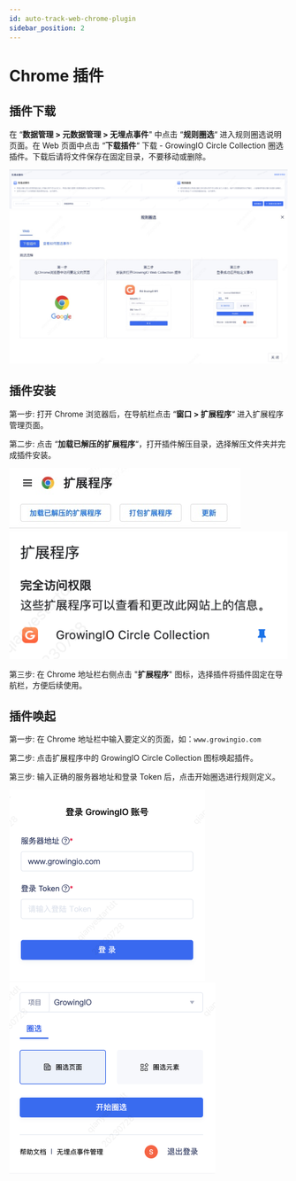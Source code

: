 ```yaml
---
id: auto-track-web-chrome-plugin
sidebar_position: 2
---
```


# Chrome 插件

## 插件下载

在 “**数据管理 > 元数据管理 > 无埋点事件**" 中点击 “**规则圈选**“ 进入规则圈选说明页面。在 Web 页面中点击 “**下载插件**“ 下载 - GrowingIO Circle Collection 圈选插件。下载后请将文件保存在固定目录，不要移动或删除。

![图 7](/img/pic_plugin_position_auto-track-web-chrome-plugin.png)  
![图 9](/img/pic_plugin_downlaod_auto-track-web-chrome-plugin.png)

## 插件安装

第一步: 打开 Chrome 浏览器后，在导航栏点击 “**窗口 > 扩展程序**“ 进入扩展程序管理页面。

第二步: 点击 “**加载已解压的扩展程序**“，打开插件解压目录，选择解压文件夹并完成插件安装。

![图 11](/img/pic_chrome_plugin_auto-track-web-chrome-plugin.png)  
![图 14](/img/pic_chrome_plugin_enable_auto-track-web-chrome-plugin.png)

第三步: 在 Chrome 地址栏右侧点击 "**扩展程序**" 图标，选择插件将插件固定在导航栏，方便后续使用。

## 插件唤起

第一步: 在 Chrome 地址栏中输入要定义的页面，如：`www.growingio.com`

第二步: 点击扩展程序中的 GrowingIO Circle Collection 图标唤起插件。

第三步: 输入正确的服务器地址和登录 Token 后，点击开始圈选进行规则定义。

![图 15](/img/pic_plugin_login_auto-track-web-chrome-plugin.png)  
 ![图 16](/img/pic_plugin_start_circle_auto-track-web-chrome-plugin.png)
